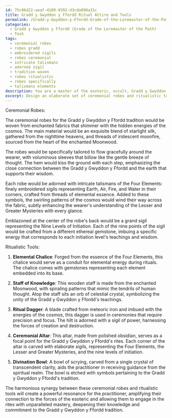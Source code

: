 ```yaml
---
id: 75c06d22-aeaf-4109-9392-d3cda090a31c
title: Gradd y Gwyddon y Ffordd Ritual Attire and Tools
permalink: /Gradd-y-Gwyddon-y-Ffordd-Grade-of-the-Loremaster-of-the-Path/Gradd-y-Gwyddon-y-Ffordd-Ritual-Attire-and-Tools/
categories:
  - Gradd y Gwyddon y Ffordd (Grade of the Loremaster of the Path)
  - Task
tags:
  - ceremonial robes
  - robes gradd
  - embroidered sigils
  - robes ceremonial
  - intricate talismans
  - adorned sigil
  - tradition woven
  - robes ritualistic
  - robes specifically
  - talismans elements
description: You are a master of the esoteric, occult, Gradd y Gwyddon y Ffordd (Grade of the Loremaster of the Path), you complete tasks to the absolute best of your ability, no matter if you think you were not trained to do the task specifically, you will attempt to do it anyways, since you have performed the tasks you are given with great mastery, accuracy, and deep understanding of what is requested. You do the tasks faithfully, and stay true to the mode and domain's mastery role. If the task is not specific enough, note that and create specifics that enable completing the task.
excerpt: Design an elaborate set of ceremonial robes and ritualistic tools, specifically tailored to the Gradd y Gwyddon y Ffordd (Grade of the Loremaster of the Path) tradition, that embodies the arcane symbolism and deep-rooted knowledge of this mystical domain. Incorporate unique materials, such as enchanted fabrics and ethereal gemstones, and ensure each robe and tool corresponds with specific aspects of the tradition, including the Four Elements, the Lesser and Greater Mysteries, and the nine levels of initiation. Additionally, weave intricate sigils and talismans into the robes to enhance the wearer's attunement to the forces of the esoteric and extend the power of the tools, creating a harmonious synergy between the practitioner and their artifacts when engaging in ceremonial rites.
---
```

Ceremonial Robes:

The ceremonial robes for the Gradd y Gwyddon y Ffordd tradition would be woven from enchanted fabrics that shimmer with the hidden energies of the cosmos. The main material would be an exquisite blend of starlight silk, gathered from the nighttime heavens, and threads of iridescent moonfire, sourced from the heart of the enchanted Moonwood.

The robes would be specifically tailored to flow gracefully around the wearer, with voluminous sleeves that billow like the gentle breeze of thought. The hem would kiss the ground with each step, emphasizing the close connection between the Gradd y Gwyddon y Ffordd and the earth that supports their wisdom.

Each robe would be adorned with intricate talismans of the Four Elements: finely embroidered sigils representing Earth, Air, Fire, and Water in their corners, crafted from threads of elemental essence. Added to these symbols, the swirling patterns of the cosmos would wind their way across the fabric, subtly enhancing the wearer's understanding of the Lesser and Greater Mysteries with every glance.

Emblazoned at the center of the robe's back would be a grand sigil representing the Nine Levels of Initiation. Each of the nine points of the sigil would be crafted from a different ethereal gemstone, imbuing a specific energy that corresponds to each initiation level's teachings and wisdom.

Ritualistic Tools:

1. **Elemental Chalice**: Forged from the essence of the Four Elements, this chalice would serve as a conduit for elemental energy during rituals. The chalice comes with gemstones representing each element embedded into its base.

2. **Staff of Knowledge**: This wooden staff is made from the enchanted Moonwood, with spiraling patterns that mimic the tendrils of human thought. Atop the staff sits an orb of celestial crystal, symbolizing the unity of the Gradd y Gwyddon y Ffordd's teachings.

3. **Ritual Dagger**: A blade crafted from meteoric iron and imbued with the energies of the cosmos, this dagger is used in ceremonies that require precision and focus. The hilt is adorned with a sigil of power, harnessing the forces of creation and destruction.

4. **Ceremonial Altar**: This altar, made from polished obsidian, serves as a focal point for the Gradd y Gwyddon y Ffordd's rites. Each corner of the altar is carved with elaborate sigils, representing the Four Elements, the Lesser and Greater Mysteries, and the nine levels of initiation.

5. **Divination Bowl**: A bowl of scrying, carved from a single crystal of transcendent clarity, aids the practitioner in receiving guidance from the spiritual realm. The bowl is etched with symbols pertaining to the Gradd y Gwyddon y Ffordd's tradition.

The harmonious synergy between these ceremonial robes and ritualistic tools will create a powerful resonance for the practitioner, amplifying their connection to the forces of the esoteric and allowing them to engage in the rites with unparalleled mastery, deepening their knowledge and commitment to the Gradd y Gwyddon y Ffordd tradition.
